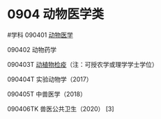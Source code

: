 # 0904 动物医学类
#学科
090401 [动物医学](https://baike.baidu.com/item/%E5%8A%A8%E7%89%A9%E5%8C%BB%E5%AD%A6/6713395)

090402 动物药学

090403T [动植物检疫](https://baike.baidu.com/item/%E5%8A%A8%E6%A4%8D%E7%89%A9%E6%A3%80%E7%96%AB/1908100)（注：可授农学或理学学士学位）

090404T 实验动物学（2017）

090405T 中兽医学（2018）

090406TK 兽医公共卫生（2020） [3]